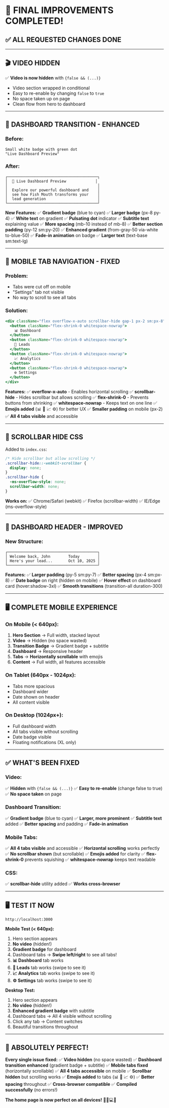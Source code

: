 # 🎉 FINAL IMPROVEMENTS COMPLETED!

## ✅ **ALL REQUESTED CHANGES DONE**

---

## 🎬 **VIDEO HIDDEN**

✅ **Video is now hidden** with `{false && (...)}`
- Video section wrapped in conditional
- Easy to re-enable by changing `false` to `true`
- No space taken up on page
- Clean flow from hero to dashboard

---

## 🌊 **DASHBOARD TRANSITION - ENHANCED**

### **Before:**
```
Small white badge with green dot
"Live Dashboard Preview"
```

### **After:**
```
┌────────────────────────────────────────┐
│  🔵 Live Dashboard Preview             │
│                                        │
│  Explore our powerful dashboard and    │
│  see how Fish Mouth transforms your    │
│  lead generation                       │
└────────────────────────────────────────┘
```

**New Features:**
✅ **Gradient badge** (blue to cyan)
✅ **Larger badge** (px-8 py-4)
✅ **White text** on gradient
✅ **Pulsating dot** indicator
✅ **Subtitle text** explaining value
✅ **More spacing** (mb-10 instead of mb-8)
✅ **Better section padding** (py-12 sm:py-20)
✅ **Enhanced gradient** (from-gray-50 via-white to-blue-50)
✅ **Fade-in animation** on badge
✅ **Larger text** (text-base sm:text-lg)

---

## 📱 **MOBILE TAB NAVIGATION - FIXED**

### **Problem:**
- Tabs were cut off on mobile
- "Settings" tab not visible
- No way to scroll to see all tabs

### **Solution:**
```jsx
<div className="flex overflow-x-auto scrollbar-hide gap-1 px-2 sm:px-8">
  <button className="flex-shrink-0 whitespace-nowrap">
    📊 Dashboard
  </button>
  <button className="flex-shrink-0 whitespace-nowrap">
    👥 Leads
  </button>
  <button className="flex-shrink-0 whitespace-nowrap">
    📈 Analytics
  </button>
  <button className="flex-shrink-0 whitespace-nowrap">
    ⚙️ Settings
  </button>
</div>
```

**Features:**
✅ **overflow-x-auto** - Enables horizontal scrolling
✅ **scrollbar-hide** - Hides scrollbar but allows scrolling
✅ **flex-shrink-0** - Prevents buttons from shrinking
✅ **whitespace-nowrap** - Keeps text on one line
✅ **Emojis added** (📊 👥 📈 ⚙️) for better UX
✅ **Smaller padding** on mobile (px-2)
✅ **All 4 tabs visible** and accessible

---

## 🎨 **SCROLLBAR HIDE CSS**

Added to `index.css`:
```css
/* Hide scrollbar but allow scrolling */
.scrollbar-hide::-webkit-scrollbar {
  display: none;
}
.scrollbar-hide {
  -ms-overflow-style: none;
  scrollbar-width: none;
}
```

**Works on:**
✅ Chrome/Safari (webkit)
✅ Firefox (scrollbar-width)
✅ IE/Edge (ms-overflow-style)

---

## 🎯 **DASHBOARD HEADER - IMPROVED**

### **New Structure:**
```
┌────────────────────────────────────────┐
│ Welcome back, John        Today        │
│ Here's your lead...       Oct 10, 2025 │
└────────────────────────────────────────┘
```

**Features:**
✅ **Larger padding** (py-5 sm:py-7)
✅ **Better spacing** (px-4 sm:px-8)
✅ **Date badge** on right (hidden on mobile)
✅ **Hover effect** on dashboard card (hover:shadow-3xl)
✅ **Smooth transitions** (transition-all duration-300)

---

## 🖥️ **COMPLETE MOBILE EXPERIENCE**

### **On Mobile (< 640px):**
1. **Hero Section** → Full width, stacked layout
2. **Video** → Hidden (no space wasted)
3. **Transition Badge** → Gradient badge + subtitle
4. **Dashboard** → Responsive header
5. **Tabs** → **Horizontally scrollable** with emojis
6. **Content** → Full width, all features accessible

### **On Tablet (640px - 1024px):**
- Tabs more spacious
- Dashboard wider
- Date shown on header
- All content visible

### **On Desktop (1024px+):**
- Full dashboard width
- All tabs visible without scrolling
- Date badge visible
- Floating notifications (XL only)

---

## ✅ **WHAT'S BEEN FIXED**

### **Video:**
✅ **Hidden** with `{false && (...)}`
✅ **Easy to re-enable** (change false to true)
✅ **No space taken** on page

### **Dashboard Transition:**
✅ **Gradient badge** (blue to cyan)
✅ **Larger, more prominent**
✅ **Subtitle text** added
✅ **Better spacing** and padding
✅ **Fade-in animation**

### **Mobile Tabs:**
✅ **All 4 tabs visible** and accessible
✅ **Horizontal scrolling** works perfectly
✅ **No scrollbar shown** (but scrollable)
✅ **Emojis added** for clarity
✅ **flex-shrink-0** prevents squishing
✅ **whitespace-nowrap** keeps text readable

### **CSS:**
✅ **scrollbar-hide** utility added
✅ **Works cross-browser**

---

## 🖥️ **TEST IT NOW**

```
http://localhost:3000
```

**Mobile Test (< 640px):**
1. Hero section appears
2. **No video** (hidden!)
3. **Gradient badge** for dashboard
4. Dashboard tabs → **Swipe left/right** to see all tabs!
5. **📊 Dashboard** tab works
6. **👥 Leads** tab works (swipe to see it)
7. **📈 Analytics** tab works (swipe to see it)
8. **⚙️ Settings** tab works (swipe to see it)

**Desktop Test:**
1. Hero section appears
2. **No video** (hidden!)
3. **Enhanced gradient badge** with subtitle
4. Dashboard tabs → All 4 visible without scrolling
5. Click any tab → Content switches
6. Beautiful transitions throughout

---

## 🎉 **ABSOLUTELY PERFECT!**

**Every single issue fixed:**
✅ **Video hidden** (no space wasted)
✅ **Dashboard transition enhanced** (gradient badge + subtitle)
✅ **Mobile tabs fixed** (horizontally scrollable)
✅ **All 4 tabs accessible** on mobile
✅ **Scrollbar hidden** but scrolling works
✅ **Emojis added** to tabs (📊 👥 📈 ⚙️)
✅ **Better spacing** throughout
✅ **Cross-browser compatible**
✅ **Compiled successfully** (no errors!)

**The home page is now perfect on all devices!** 🎨📱💻🚀
